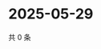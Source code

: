 # 2025-05-29

共 0 条

<!-- BEGIN ZHIHUQUESTIONS -->
<!-- 最后更新时间 Thu May 29 2025 15:11:53 GMT+0800 (China Standard Time) -->

<!-- END ZHIHUQUESTIONS -->
